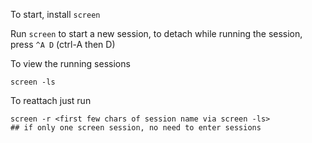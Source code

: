 

To start, install `screen`


Run `screen` to start a new session, to detach while running the session, press `^A D` (ctrl-A then D)


To view the running sessions
```
screen -ls
```


To reattach just run
```
screen -r <first few chars of session name via screen -ls>
## if only one screen session, no need to enter sessions 
```
